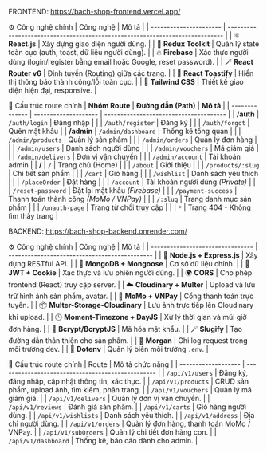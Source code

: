 FRONTEND: https://bach-shop-frontend.vercel.app/

 ⚙️ Công nghệ chính
| Công nghệ              | Mô tả                                                                        |
| ---------------------- | ---------------------------------------------------------------------------- |
| ⚛️ **React.js**        | Xây dựng giao diện người dùng.                                               |
| 🧩 **Redux Toolkit**   | Quản lý state toàn cục (auth, toast, dữ liệu người dùng).                    |
| 🔥 **Firebase**        | Xác thực người dùng (login/register bằng email hoặc Google, reset password). |
| 🪄 **React Router v6** | Định tuyến (Routing) giữa các trang.                                         |
| 💬 **React Toastify**  | Hiển thị thông báo thành công/lỗi toàn cục.                                  |
| 🎨 **Tailwind CSS**    | Thiết kế giao diện hiện đại, responsive.                                     |

📁 Cấu trúc route chính
| **Nhóm Route** | **Đường dẫn (Path)** | **Mô tả**                              |
| -------------- | -------------------- | -------------------------------------- |
| **/auth**      | `/auth/login`        | Đăng nhập                              |
|                | `/auth/register`     | Đăng ký                                |
|                | `/auth/forgot`       | Quên mật khẩu                          |
| **/admin**     | `/admin/dashboard`   | Thống kê tổng quan                     |
|                | `/admin/products`    | Quản lý sản phẩm                       |
|                | `/admin/orders`      | Quản lý đơn hàng                       |
|                | `/admin/users`       | Danh sách người dùng                   |
|                | `/admin/vouchers`    | Mã giảm giá                            |
|                | `/admin/delivers`    | Đơn vị vận chuyển                      |
|                | `/admin/account`     | Tài khoản admin                        |
| **/**          | `/`                  | Trang chủ (Home)                       |
|                | `/about`             | Giới thiệu                             |
|                | `/products/:slug`    | Chi tiết sản phẩm                      |
|                | `/cart`              | Giỏ hàng                               |
|                | `/wishlist`          | Danh sách yêu thích                    |
|                | `/placeOrder`        | Đặt hàng                               |
|                | `/account`           | Tài khoản người dùng *(Private)*       |
|                | `/reset-password`    | Đặt lại mật khẩu *(Firebase)*          |
|                | `/payment-success`   | Thanh toán thành công *(MoMo / VNPay)* |
|                | `/:slug`             | Trang danh mục sản phẩm                |
|                | `/unauth-page`       | Trang từ chối truy cập                 |
|                | `*`                  | Trang 404 - Không tìm thấy trang       |


 BACKEND: https://bach-shop-backend.onrender.com/
 
 ⚙️ Công nghệ chính
 | Công nghệ                        | Mô tả                                         |
| -------------------------------- | --------------------------------------------- |
| 🚀 **Node.js + Express.js**      | Xây dựng RESTful API.                         |
| 🍃 **MongoDB + Mongoose**        | Cơ sở dữ liệu chính.                          |
| 🔐 **JWT + Cookie**              | Xác thực và lưu phiên người dùng.             |
| 🌍 **CORS**                      | Cho phép frontend (React) truy cập server.    |
| ☁️ **Cloudinary + Multer**       | Upload và lưu trữ hình ảnh sản phẩm, avatar.  |
| 💸 **MoMo + VNPay**              | Cổng thanh toán trực tuyến.                   |
| 📦 **Multer-Storage-Cloudinary** | Lưu ảnh trực tiếp lên Cloudinary khi upload.  |
| 🕒 **Moment-Timezone + DayJS**   | Xử lý thời gian và múi giờ đơn hàng.          |
| 🔐 **Bcrypt/BcryptJS**           | Mã hóa mật khẩu.                              |
| 🪄 **Slugify**                   | Tạo đường dẫn thân thiện cho sản phẩm.        |
| 💬 **Morgan**                    | Ghi log request trong môi trường dev.         |
| 🔧 **Dotenv**                    | Quản lý biến môi trường `.env`.               |

📁 Cấu trúc route chính
| Route               | Mô tả chức năng                                   |
| ------------------- | ------------------------------------------------- |
| `/api/v1/users`     | Đăng ký, đăng nhập, cập nhật thông tin, xác thực. |
| `/api/v1/products`  | CRUD sản phẩm, upload ảnh, tìm kiếm, phân trang.  |
| `/api/v1/vouchers`  | Quản lý mã giảm giá.                              |
| `/api/v1/delivers`  | Quản lý đơn vị vận chuyển.                        |
| `/api/v1/reviews`   | Đánh giá sản phẩm.                                |
| `/api/v1/carts`     | Giỏ hàng người dùng.                              |
| `/api/v1/wishlists` | Danh sách yêu thích.                              |
| `/api/v1/address`   | Địa chỉ người dùng.                               |
| `/api/v1/orders`    | Quản lý đơn hàng, thanh toán MoMo / VNPay.        |
| `/api/v1/subOrders` | Quản lý chi tiết đơn hàng con.                    |
| `/api/v1/dashboard` | Thống kê, báo cáo dành cho admin.                 |


